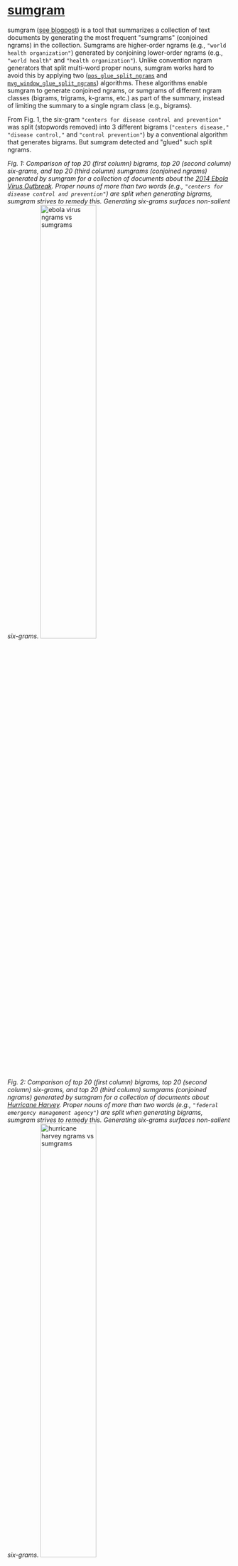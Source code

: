 # [sumgram](https://ws-dl.blogspot.com/2019/09/2019-09-09-introducing-sumgram-tool-for.html)

sumgram ([see blogpost](https://ws-dl.blogspot.com/2019/09/2019-09-09-introducing-sumgram-tool-for.html)) is a tool that summarizes a collection of text documents by generating the most frequent "sumgrams" (conjoined ngrams) in the collection. Sumgrams are higher-order ngrams (e.g., `"world health organization"`) generated by conjoining lower-order ngrams (e.g., `"world health"` and `"health organization"`). Unlike convention ngram generators that split multi-word proper nouns, sumgram works hard to avoid this by applying two ([`pos_glue_split_ngrams`](#pos_glue_split_ngrams) and [`mvg_window_glue_split_ngrams`](#mvg_window_glue_split_ngrams)) algorithms. These algorithms enable sumgram to generate conjoined ngrams, or sumgrams of different ngram classes (bigrams, trigrams, k-grams, etc.) as part of the summary, instead of limiting the summary to a single ngram class (e.g., bigrams).

From Fig. 1, the six-gram `"centers for disease control and prevention"` was split (stopwords removed) into 3 different bigrams (`"centers disease,"` `"disease control,"` and `"control prevention"`) by a conventional algorithm that generates bigrams. But sumgram detected and "glued" such split ngrams.

*Fig. 1: Comparison of top 20 (first column) bigrams, top 20 (second column) six-grams, and top 20 (third column) sumgrams (conjoined ngrams) generated by sumgram for a collection of documents about the [2014 Ebola Virus Outbreak](https://en.wikipedia.org/wiki/Western_African_Ebola_virus_epidemic). Proper nouns of more than two words (e.g., `"centers for disease control and prevention"`) are split when generating bigrams, sumgram strives to remedy this. Generating six-grams surfaces non-salient six-grams.*
<img src="pics/sumgrams_ebola.png" alt="ebola virus ngrams vs sumgrams" style="width: 50%;"/>

*Fig. 2: Comparison of top 20 (first column) bigrams, top 20 (second column) six-grams, and top 20 (third column) sumgrams (conjoined ngrams) generated by sumgram for a collection of documents about [Hurricane Harvey](https://en.wikipedia.org/wiki/Hurricane_Harvey). Proper nouns of more than two words (e.g., `"federal emergency management agency"`) are split when generating bigrams, sumgram strives to remedy this. Generating six-grams surfaces non-salient six-grams.*
<img src="pics/sumgrams_harvey.png" alt="hurricane harvey ngrams vs sumgrams" style="width: 50%;"/>
## Counting Term Frequencies
It is important to note that because sumgram was designed to generate top ngrams (summary) in a collection of text documents, it uses document frequencies (if the collection has more than one document). For example, consider the document frequency of `"ebola virus"` in the following collection of three documents,
```
Collection of 3 documents:

Document 1: "ebola virus" occurs 50 times 
Document 2: "ebola virus" occurs 15 times 
Document 3: "ebola virus" occurs 5  times 

According to sumgram, the document frequency (DF) of "ebola virus" is 3 NOT 70
```
According to sumgram, the document frequency of the term `"ebola virus"` is 3 NOT 70! Since the goal is to summarize the collection, documents are given a single vote for a single term, so as not to favor any (e.g., long) document or any term (e.g., very popular term within a few documents). However, if the collection contains a single document, term frequencies are used:
```
Collection of 1 document:
Document 1: "ebola virus" occurs 50 times 
According to sumgram, the TF of "ebola virus" is 50 NOT 1
```
Irrespective of the case (single-document or multi-document collection) sumgram uses `term_freq` to count the frequency of terms.
## Additional Features
In addition to generating top sumgrams, sumgram ranks sentences and documents.
### Ranking documents (`--no-rank-docs` to switch off)
`get_ranked_docs()` ranks documents by giving credit to documents that have highly ranked terms in the ranked list of ngrams. A document's score is awarded by accumulating the points awarded by the position of terms in the ranked list of ngrams. Please note that documents without terms in ranked list of ngrams are not awarded points. Therefore, some documents may not be ranked because they performed poorly - did not have any term in the ranked list of ngrams.

### Ranking sentences (`--no-rank-sentences` to switch off)
`rank_sents_frm_top_ranked_docs()` ranks sentences in the top ranked documents exclusively, and gives credit to sentences with a high average overlap between the sentence tokens and the tokens in the top ngrams. For all sentences in a top ranked documents, a sentence's score (average overlap) is measured by calculating the average overlap between the terms in the top ngrams and the given sentence. This accounts for how many different tokens in the top ngrams that are present in a sentence.

## Installation
Just type
```
$ pip install sumgram
```
OR
```
$ git clone https://github.com/oduwsdl/sumgram.git
$ cd sumgram; pip install .; cd ..; rm -rf sumgram;
```
## Recommended Requirement and Performance Considerations
### Recommended Requirement
For the best results, we recommend [installing and running Stanford CoreNLP Server](https://ws-dl.blogspot.com/2018/03/2018-03-04-installing-stanford-corenlp.html) for two reasons.
First, the "pos" in [`pos_glue_split_ngrams`](#pos_glue_split_ngrams) stands for Parts Of Speech (POS). This algorithm needs a POS annotator in order to "glue" split ngrams, hence the need for Stanford CoreNLP server. However, if you do not install Stanford CoreNLP Server, sumgram is robust enough to attempt to glue split ngrams with the second algorithm [`mvg_window_glue_split_ngrams`](#mvg_window_glue_split_ngrams). 

Second, as part of ranking sentences, sumgram needs to segment the sentences in the documents. Stanford CoreNLP's [`ssplit`](https://stanfordnlp.github.io/CoreNLP/ssplit.html) annotator splits sentences after tokenization, and exploits the decisions of the tokenizer. Probabilitic methods (such as `ssplit`) for segmenting sentences often outperform rule-based methods that use regular expressions to define sentence boundaries. If you do not install Stanford CoreNLP however, sumgram will adopt a regular expression rule (`[.?!][ \n]|\n+`) to mark sentence boundaries. This rule can be passed (```--sentence-pattern``` - command line, ```sentence_pattern``` - python) as an argument to sumgram.

### Performance Considerations - `ssplit` and Named Entity Recognition
`pos_glue_split_ngrams` imposes additional runtime overhead on sumgram. You may choose to force sumgram to avoid using the ssplit annotator (implicitly switching off `pos_glue_split_ngrams`) by setting `--sentence-tokenizer=regex` (Python: ```params['sentence_tokenizer'] = 'regex'```). Please note that the command line argument `--no-pos-glue-split-ngrams` does not switch off Stanford CoreNLP's ssplit, it merely avoids the use of the `pos_glue_split_ngrams`.

We considered leveraging Stanford CoreNLP's [Named Entity Annotator](https://stanfordnlp.github.io/CoreNLP/ner.html) as a means to find additional multi-word proper nouns in order to conjoin split ngrams. With a Named Entity Recognition (NER) system, one could easily label a text collection with entity labels (e.g., `PERSON`, `LOCATION`, and `ORGANIZATION`), and instruct the ngram generator to avoid splitting ngrams that have those labels, as a means to remedy the split ngrams problem. However, we decided not to apply NER to resolve split ngrams because NER would impose additional performance overhead upon sumgram. It was important to keep sumgrams as lightweight as possible without compromising the quality of results. There are some phrases such as `"direct contact with"` and `"health care workers,"` that sumgram could generate unlike NER. However, NER unlike sumgrams provides the benefit of labeling ngrams (e.g, "CDC" - Organization) although with additional performance cost. Even though we recommend using sumgrams with the POS and `ssplit` annotators from the Stanford CoreNLP suite, and even though they impose additional overhead (while producing better conjoined ngrams and sentence segmentation), sumgrams does not require them to work, and empirical evaluation of sumgrams generated without POS or `ssplit` have been satisfactory.

### Performance Considerations - size of output
By default `--no-parent-sentences` is switched off, this means that the sentences that mention the top sumgrams are included in the final dictionary output of sumgram (output of `get_top_sumgrams()`), thus increasing the size of the output. To avoid this, include the `--no-parent-sentences` option.

### Performance Considerations - size of vocabulary (manipulating [`min_df`](https://scikit-learn.org/stable/modules/generated/sklearn.feature_extraction.text.CountVectorizer.html))
See [sklearn.feature_extraction.text.CountVectorizer](https://scikit-learn.org/stable/modules/generated/sklearn.feature_extraction.text.CountVectorizer.html) for more details about `min_df`.

Sumgram begins by counting the document frequencies (DF: number of documents that include a term) for each term (ngram) in the vocabulary. The size of the vocabulary significantly affects the runtime of sumgram. The larger the vocabulary, the longer the runtime, and vice versa. Fortunately, we can take advantage of the fact that sumgram favors ngrams with `DF > 1`, to remove terms that occur once or a "few" times. The challenge is that the definition of "few" is subjective. `min_df` defines what we consider as few: when building the vocabulary, terms with document frequencies less than `min_df` (`DF < min_df`) are removed.  `min_df` influences the size of the vocabulary by eliminating terms with `DF < min_df`. See the following example about how `min_df` affects the size of the vocabulary.
```
Document count: 20
Previous vocabulary size: 9,252
New vocabulary size: 9,252
Last term DF rate: 0.0500
Result: Vocabulary size does not shrink since last DF > min_df (0.05 > 0.01). Therefore, no term removed.

Document count: 593
Previous vocabulary size: 127,169
New vocabulary size: 1,321
Last term DF rate: 0.0101
Result: Vocabulary size shrinks by ~98%, as a result 125,848 (with DF < 0.01) terms removed.
```
These results suggest that if your collection consists of thousands of documents, you might need to increase the `min_df` (default is: 0.01) threshold. When sumgram is run from the command-line, the last line indicates the rank of the ngram with the least DF (last ngram). For example, the following line
```
last ngram with min_df = 0.01 (index/DF/DF-Rate): release transcript (1321/6/0.0101)
```
indicates that the last ngram ("release transcript" - 1,321st ngram) occurred in 6 documents (DF = 6, DF-Rate = 0.0101). So terms with `DF < 0.01` were discard from the vocabulary. Therefore, the user could increase `min_df` if a DF of 6 is still considered small. In contrast, the user could decrease `min_df` if a DF of 5 is considered big.

## Usage
### Basic usage:
```
$ sumgram path/to/collection/of/text/files/
```
### Python script usage:
[Command line options](#full-usage) may be activated by setting the argument in the `params` dictionary passed as an argument to `get_top_sumgrams()`. To set a command line argument, consider the following transformation example:

```
params = {}
params['sentences_rank_count'] = 20  #For command line argument --sentences-rank-count
```

The following is a Python script example illustrating the use of sumgram done by calling the `get_top_sumgrams()` function.
```
import json
from sumgram.sumgram import get_top_sumgrams

doc_lst = [
    {'id': 0, 'text': 'The eye of Category 4 Hurricane Harvey is now over Aransas Bay. A station at Aransas Pass run by the Texas Coastal Observing Network recently reported a sustained wind of 102 mph with a gust to 132 mph. A station at Aransas Wildlife Refuge run by the Texas Coastal Observing Network recently reported a sustained wind of 75 mph with a gust to 99 mph. A station at Rockport reported a pressure of 945 mb on the western side of the eye.'},
    {'id': 1, 'text': 'Eye of Category 4 Hurricane Harvey is almost onshore. A station at Aransas Pass run by the Texas Coastal Observing Network recently reported a sustained wind of 102 mph with a gust to 120 mph.'},
    {'id': 2, 'text': 'Hurricane Harvey has become a Category 4 storm with maximum sustained winds of 130 mph. Sustained hurricane-force winds are spreading onto the middle Texas coast.'}
  ]

'''
  Use 'add_stopwords' to include additional stopwords not included in stopwords list (https://github.com/oduwsdl/sumgram/blob/0224fc9d54034a25e296dd1c43c09c76244fc3c2/sumgram/util.py#L31)
  'add_stopwords' expects a comma-separated string of stopwords, e.g., "image, photo, image of"
'''
params = {
    'top_sumgram_count': 10,
    'add_stopwords': 'image',
    'no_rank_sentences': True,
    'title': 'Top sumgrams for Hurricane Harvey text collection'
}

ngram = 2
sumgrams = get_top_sumgrams(doc_lst, ngram, params=params)
with open('sumgrams.json', 'w') as outfile:
  json.dump(sumgrams, outfile)
```
### Examples:
### Generate top 10 (t = 10) sumgrams for the [Archive-It Ebola Virus Collection](https://archive-it.org/collections/4887):
```
$ sumgram -t 10 cols/ebola/
 rank  sumgram                                              DF   DF-Rate
  1    in west africa                                       50    0.35 
  2    liberia and sierra leone                             46    0.33 
  3    ebola virus                                          44    0.31 
  4    ebola outbreak                                       41    0.29 
  5    public health                                        40    0.28 
  6    the centers for disease control and prevention       23    0.16 
  7    the united states                                    23    0.16 
  8    the world health organization                        22    0.16 
  9    ebola patients                                       20    0.14 
  10   health workers                                       20    0.14 
``` 
### Generate top 10 (t = 10) sumgrams for the [Archive-It Hurricane Harvey Collection](https://archive-it.org/collections/9323):
```
$ sumgram -t 10 cols/harvey/
rank   sumgram                                              DF   DF-Rate
  1    hurricane harvey                                     20    0.47 
  2    tropical storm harvey                                10    0.23 
  3    2017 houston transtar inc.                           9     0.21 
  4    2017. photo                                          9     0.21 
  5    corpus christi                                       9     0.21 
  6    image 28 of                                          9     0.21 
  7    image 29 of                                          9     0.21 
  8    image 30 of                                          9     0.21 
  9    image 31 of                                          9     0.21 
  10   image 32 of                                          9     0.21
``` 
This collection has lots of images, but the "image" term might obscure more salient ngrams, so let's 
rerun the command, but this time consider "image" a stopword (`--add-stopwords="image"`). As seen below such modification exposed more salient bigrams such as "buffalo bayou" and "coast guard".
The argument of `--add-stopwords` is a comma-separated string of stopwords (e.g., "image, photo, image of"). Use this parameter to add domain specific stopwords not included in [sumgram's default stopwords list](https://github.com/oduwsdl/sumgram/blob/0224fc9d54034a25e296dd1c43c09c76244fc3c2/sumgram/util.py#L31).

```
$ sumgram -t 10 --add-stopwords="image" cols/harvey/
 rank  sumgram                                              DF   DF-Rate
  1    hurricane harvey                                     20    0.47 
  2    tropical storm harvey                                10    0.23 
  3    2017 houston transtar inc.                           9     0.21 
  4    2017. photo                                          9     0.21 
  5    corpus christi                                       9     0.21 
  6    texas photo                                          9     0.21 
  7    27, 2017                                             8     0.19 
  8    buffalo bayou                                        8     0.19 
  9    coast guard                                          8     0.19 
  10   harvey photo                                         8     0.19 
``` 

### Use application from Python Docker container to generate top 10 (t = 10) sumgrams for the [Archive-It Hurricane Harvey Collection](https://archive-it.org/collections/9323):
```
$ docker run -it --rm --name my-running-script -v "$PWD":/usr/src/myapp -w /usr/src/myapp --network=host python:3.7-stretch bash
$ pip install sumgram
$ sumgram -t 10 --add-stopwords="image" cols/harvey/
 rank  sumgram                                              DF   DF-Rate
  1    hurricane harvey                                     20    0.47 
  2    tropical storm harvey                                10    0.23 
  3    2017 houston transtar inc.                           9     0.21 
  4    2017. photo                                          9     0.21 
  5    corpus christi                                       9     0.21 
  6    texas photo                                          9     0.21 
  7    27, 2017                                             8     0.19 
  8    buffalo bayou                                        8     0.19 
  9    coast guard                                          8     0.19 
  10   harvey photo                                         8     0.19 
``` 

### Generate top sumgrams from collection of URLs:
This requires dereferencing the URLs and [removing the HTML boilerplate](https://ws-dl.blogspot.com/2017/03/2017-03-20-survey-of-5-boilerplate.html). This example requires the [installation of NwalaTextUtils](https://github.com/oduwsdl/NwalaTextUtils).
```
import json
from NwalaTextUtils.textutils import parallelGetTxtFrmURIs
from sumgram.sumgram import get_top_sumgrams

ngram = 2
uris_lst = [
  'http://www.euro.who.int/en/health-topics/emergencies/pages/news/news/2015/03/united-kingdom-is-declared-free-of-ebola-virus-disease',
  'https://time.com/3505982/ebola-new-cases-world-health-organization/',
  'https://www.scientificamerican.com/article/why-ebola-survivors-struggle-with-new-symptoms/'
]

doc_lst = parallelGetTxtFrmURIs(uris_lst)
sumgrams = get_top_sumgrams(doc_lst, ngram)

with open('sumgrams.json', 'w') as outfile:
    json.dump(sumgrams, outfile)
```

### Sumgram output
Highlights of selected fields in the output ([harvey_sumgrams.json](sumgram/harvey_sumgrams.json)) generated from the following command.
```
sumgram -t 20 -o harvey_sumgrams.json --pretty-print cols/harvey/
```
- **base_ngram** (int)
- **top_sumgram_count** (int)
- **ranked_docs** (optional, default ON) array[objects]): 
    - (object)
        - **score**: [Score assigned to document](#ranking-sentences---no-rank-docs-to-switch-off) (int)
        - **doc_id**: auto-generated identifier for document (int)
        - **doc_details** (object): user-supplied document details 
- **ranked_sentences** (optional, default ON) (array[objects]): 
    - (object)
    - **avg_overlap** (float): Average overlap between sentence and all the different top sumgrams
    - **sentence** (string)
    - **doc_indx** (int): Integer position of document where sentence was extracted
    - **doc_id** (int)
    - **sent_indx** (int): Integer position of sentence within document sentence was extracted
    - **segmenter** (string): Method (ssplit or regex) used for segmenting this sentence
- **top_sumgrams**: array[objects])
    - (object)
    - **ngram** (string): ngram or sumgram (conjoined ngram)
    - **term_freq** (int): The total number of times ngram occurs in the collection. Every ngram is counted once within a document if the collection contains multiple documents (`term_freq = Document Frequency`), but not if the collection has a single document (`term_freq = Term Frequency`). 
    - **term_rate** (int): `term_freq` as fraction of total collection
    - **parent_sentences** array[objects]: sentences that mention `ngram` 
    - **sumgram_history** array[objects]: historical information showing how `ngram` was was conjoined to form a sumgram 
    - (object)
        - **prev_ngram** (string): previous state of `ngram`
        - **annotator** (string): annotator ([pos](#pos_glue_split_ngrams) or [mvg_window](#mvg_window_glue_split_ngrams)) responsible for conjoining ngrams to form sumgram
        - **cur_ngram** (string): current state of `ngram`
        - **cur_freq** (int): occurrence frequency of `cur_ngram`
        - **cur_pos_sequence** (array[string]): [Part of Speech labels](https://www.ling.upenn.edu/courses/Fall_2003/ling001/penn_treebank_pos.html) of `cur_ngram`
        - **proper_noun_rate** (float): fraction of `ngram` tokens that are labeled `NNP`
- **params** (objects)

### Full usage
```
sumgram [options] path/to/collection/of/text/files/

Options:
-n=2                                      The base n (int) for generating top sumgrams, if n = 2, bigrams become the base ngram

-d, --print-details                       Print details
-o, --output                              Output file
-s, --sentences-rank-count=10             The count of top ranked sentences to generate
-t, --top-sumgram-count=10                The count of top sumgrams to generate

--add-stopwords                           Comma-separated list of addition stopwords
--collocations-pattern                    User-defined regex rule to extract collocations for pos_glue_split_ngrams
--corenlp-host=localhost                  Stanford CoreNLP Server host (needed for decent sentence tokenizer)
--corenlp-port=9000                       Stanford CoreNLP Server port (needed for decent sentence tokenizer)
--corenlp-max-sentence-words=100          Stanford CoreNLP maximum words per sentence
--include-postings=False                  Include inverted index of term document mappings

--log-file                                Log output filename
--log-format                              Log print format, see: https://docs.python.org/3/howto/logging-cookbook.html
--log-level=info                          Log level from OPTIONS: {critical, error, warning, info, debug, notset}

--mvg-window-min-proper-noun-rate=0.5     Mininum rate threshold (larger, stricter) to consider a multi-word proper noun a candidate to replace an ngram
--min-df=0.01                             See min_df in https://scikit-learn.org/stable/modules/generated/sklearn.feature_extraction.text.CountVectorizer.html
--ngram-printing-mw=50                    Mininum width for printing ngrams

--base-ngram-ansi-color='91m'             Highlight (color code format - XXm, e.g., 91m) base ngram when printing top ngrams, set to empty string to switch off color
--no-mvg-window-glue-split-ngrams=False   Do not glue split top ngrams with Moving Window method (default is False)
--no-parent-sentences                     Do not include sentences that mention top ngrams in top ngrams payload (default is False)
--no-pos-glue-split-ngrams=False          Do not glue split top ngrams with POS method (default is True)
--no-rank-docs=False                      Do not rank documents flag
--no-rank-sentences=False                 Do not rank sentences flag

--parallel-readtext                       Read input files in parallel
--pos-glue-split-ngrams-coeff=0.5         Coeff. ([0, 1]) for permitting matched ngram replacement by pos_glue_split_ngrams(), bigger means stricter
--pretty-print=False                      Pretty print JSON output
--rm-subset-top-ngrams-coeff=0.5          Coeff. ([0, 1]) for permitting matched ngram replacement by rm_subset_top_ngrams(), bigger means stricter

--sentence-pattern='[.?!][ \n]|\n+'       For sentence ranking: Regex string that specifies tokens for sentence tokenization
--sentence-tokenizer=ssplit               For sentence ranking: Method for segmenting sentences, options: {ssplit, regex}
--shift=0                                 Factor to shift top ngram calculation
--token-pattern                           Regex string that specifies tokens for document tokenization. Default = '\b[a-zA-Z\'\’-]+[a-zA-Z]+\b|\d+[.,]?\d*'
--title                                   Text label to be used as a heading when printing top sumgrams
--thread-count=5                          Maximum number of threads to use for parallel operations like segmenting sentences
--update-rate=50                          Print 1 message per update-rate for long-running tasks
```

### Algorithms for detecting and gluing split Multi-Word Proper Noun (MWPN) ngrams

## pos_glue_split_ngrams

This algorithm is the first measure to merge split MWPN ngrams. For example, the ngram fragment 
`"emergency management"` 
was split (base ngram = 2) from its parent MWPN:
`"federal emergency management agency"`. `pos_glue_split_ngrams` attempts to replace the ngram fragment with its MWPN.

The `pos_glue_split_ngrams` process is outlined as follows:
* All tokens in all the sentences are labeled with their respective Parts of Speech (POS) with Stanford CoreNLP's POS annotator.
* MWPNs are identified by this rule: a MWPN is a `contiguous sequence of NNP` or `a contiguous sequence of NNP interleaved with CC or IN`. For example, given the follow [POS label descriptions](https://www.ling.upenn.edu/courses/Fall_2003/ling001/penn_treebank_pos.html)
  ```
  NNP: Proper Noun Singular
  NNPS: Proper Noun plural
  CC: Coordinating conjunction
  IN: Preposition or subordinating conjunction
  ```
  According to `pos_glue_split_ngrams`, the following ngram sequences are MWPNs:

  ```
  "Hurricane harvey"                    - (NNP NNP)
  "Centers for Disease Control"         - (NNP IN NNP NNP)
  "Federal Emergency Management Agency" - (NNP NNP NNP NNP)
  ```

* Let TF_C = Term Frequency of fragment child ngram (e.g., `emergency management`). Let TF_P = Term Frequency of MWPN (e.g., `federal emergency management agency`). `pos_glue_split_ngrams` replaces a fragment child ngram with a parent MWPN, if `TF_P > TF_C * pos_glue_split_ngrams_coeff`. The restriction is done in order to avoid replacing a high-quality fragment child ngram (e.g., `tropical storm` with TF_C: 121) with a poor-quality MWPN (e.g., `ddhhmm tropical storm harvey discussion number` with TF_P: 5)

## mvg_window_glue_split_ngrams

This algorithm is the second measure to merge split MWPN ngrams. Unlike `pos_glue_split_ngrams` which relies on a rule for identifying MWPNs, `mvg_window_glue_split_ngrams` seeks out terms (controlled by an expanding window size) that are frequently left and right neighbors of the fragment ngrams. 

For example, from the Hurricane Harvey collection, the ngram fragment `emergency management`, often had the term `federal` to its left, and `agency` to its right. The concatenation of the fragment ngram and its highly frequent left and right neighbors is considered a MWPN: `federal` + `emergency management` + `agency`. If the co-occurrence rate of the MWPN >= `mvg_window_min_proper_noun_rate`, `mvg_window_glue_split_ngrams` replaces the child fragment ngram (`emergency management`) with its parent MWPN (`federal emergency management agency`).

Snippet of `mvg_window_glue_split_ngrams` process:
```
mvg_window_min_proper_noun_rate: 0.5 (Let the MWPN occur at least 50% of the time)
window_size: 1
fragment ngram: ['emergency', 'management']
candidate sentence tokens: 

['more', 'than', '32', '000', 'people', 'have', 'been', 'housed', 'in', 'shelters', '', 
'and', 'the', 'federal', 'emergency', 'management', 'agency', 'is', 'expecting', 'nearly', 
'a', 'half', 'million', 'people', 'to', 'seek', 'some', 'sort', 'of', 'disaster', 'aid.']

#Here are the candidate MWPNs generated by adding 1 (window_size = 1) term to the left, right, and both left and right of the fragment ngram:

left  MWPN: "federal emergency management"        occurrence rate: 0.875
right MWPN: "emergency management agency"         occurrence rate: 0.625
both  MWPN: "federal emergency management agency" occurrence rate: 0.625 
```

`mvg_window_glue_split_ngrams` favors longer MWPNs as long as its occurrence rate >= `mvg_window_min_proper_noun_rate`, so even though the left MWPN's (`federal emergency management`) occurrence rate is the highest (0.875), the algorithm would select the longest MWPN (`federal emergency management agency`) since it fulfills the selection criteria: its occurrence rate (0.625 > mvg_window_min_proper_noun_rate = 0.625 > 0.5). For each fragment ngram, `mvg_window_glue_split_ngrams` searches for the longest MWPN that fulfills the selection criteria.

## Sumgrams vs. Collocations
Sumgram may be likened to some of the [multiple methods of detecting common phrases or collocations](https://nlp.stanford.edu/fsnlp/promo/colloc.pdf) since it strives to identify multi-word proper nouns. But there are some significant differences.

TLDR: Sumgram generates summaries by finding conjoined ngrams that are representative of the entire collection and not merely groups of words that co-occur. The focus of collocation method is not to summarize collections but to detect word groups that frequently occur together.

First, the primary goal of sumgrams is to summarize text documents in a collection, the process of conjoining split ngrams is secondary. This primary goal is the reason sumgram uses [document frequency (DF)](https://github.com/oduwsdl/sumgram/#counting-term-frequencies) in order to be give all documents a fair chance in deciding what terms are important, and to represent as many different (diverse) terms as possible. From Figs. 3 and 4, I claim the sumgrams produce more diverse and cohesive topics compared to the bigram collocations. Collocations unlike sumgram use raw TF counts and the primary focus of collocation is to identity groups of words ([with limited compositionality](https://nlp.stanford.edu/fsnlp/promo/colloc.pdf)) that frequently co-occur. Therefore, unlike collocation methods, sumgram simultaneously generates a summary for a collection and conjoins split ngrams (akin to extracting collocations). However, sumgrams is primarily a collection summarization method.

Second, collocation method often begin by ranking frequent ngrams (e.g., bigrams or trigrams). Variation comes with applying filters: stopwords/punctuation removal, use of [Pointwise Mutual Information](https://en.wikipedia.org/wiki/Pointwise_mutual_information), [Chi-squared tests](https://en.wikipedia.org/wiki/Chi-squared_test), [T-test](https://en.wikipedia.org/wiki/Student%27s_t-test), or some other statistical tests to ensure collocations are statistically significant. The key difference here between sumgram and collocation methods is: after collocation detection methods apply filters to get better results (e.g., bigrams/trigrams), they often stop. This means by design, since we restrict the calculation of collocations to specific n-grams (e.g, bigrams), we may split collocations with more that two terms. In contrast, after sumgram returns bigrams for example, it tries to expand the bigram into a k-gram (k > 2) especially if the bigram is part of a multi-word proper noun. So it is not sufficient that the bigram is frequent, sumgram strives to avoid splitting MWPNs. This gives sumgram the flexibility to return multiple ngrams (bigrams, trigrams, six-grams, etc.) as part of the list of most frequent ngrams in a collection.

*Fig. 3: Comparison of top 20 sumgrams and top 20 bigram collocations generated using different methods for labeling collocations. Since collocations are calculated for fixed (n=2) ngrams, they are prone to splitting MWPNs (highlighted). The collocation output were generated by running [Nicha Ruchirawat's](https://medium.com/@nicharuch/collocations-identifying-phrases-that-act-like-individual-words-in-nlp-f58a93a2f84a) implementation of some common methods for identifying ngram collocations.*
<img src="pics/sumgrams_v_collocations_ebola.png" alt="sumgrams vs collocations ebola" style="width: 50%;"/>

*Fig. 4: Comparison of top 20 sumgrams and top 20 bigram collocations generated using different methods for labeling collocations. Since collocations are calculated for fixed (n=2) ngrams, they are prone to splitting MWPNs (highlighted). The collocation output were generated by running [Nicha Ruchirawat's](https://medium.com/@nicharuch/collocations-identifying-phrases-that-act-like-individual-words-in-nlp-f58a93a2f84a) implementation of some common methods for identifying ngram collocations.*
<img src="pics/sumgrams_v_collocations_harvey.png" alt="sumgrams vs collocations harvey" style="width: 50%;"/>
## Sumgrams vs. LDA

*Fig. 5: Comparison of top LDA topics and top 20 sumgrams (conjoined ngrams) generated by sumgram for a collection of documents about [Hurricane Harvey](https://en.wikipedia.org/wiki/Hurricane_Harvey).*
<img src="pics/sumgrams_v_lda.png" alt="sumgrams vs lda" style="width: 50%;"/>
[LDA](https://en.wikipedia.org/wiki/Latent_Dirichlet_allocation) often used to discover abstract "topics" in a large volume of documents. Fig. 5 juxtaposes the top 20 topics surfaced by a [Python LDA library](https://github.com/lda-project/lda/) at top 20 sumgrams. As seen in Fig. 5 (Column 2), LDA abstract topics confirm our intuition that the collection is indeed about a Hurricane. However, I am uncomfortable with LDAs output and prefer sumgrams as a summary for the collection for the following reasons:
* It is not easy to find set the `words per topic` input to the LDA system. In Fig. 5 we set `words per topic = 5` to facilitate comparison with sumgrams. Also, since our collection is homogeneous (we already know most documents are about Hurricane Harvey), apply LDA to our collection is akin to finding the subtopics within our broader Hurricane Harvey topic. Consequently, if `words per topic` is set to small, we may abbreviate a subtopic, and if it is set too high, we may mix multiple subtopics within a single LDA abstract topic. This means LDA might be too coarse to find subtopic because it is hard to control topic boundaries in a supervised manner. Sumgrams in contrast isolate entities. For example, the first sumgram identifies only one entity `hurricane harvey`, as well as the second: `the federal emergency management agency`.
* Similar to the first point, the LDA topics are not sequences, words in the topics are ordered according to their probability of belonging to the topic. This means the discovery of proper nouns in the LDA topics is not obvious. For example, in the 8th LDA topic `puerto hurricane rico maria images`, `rico` is not next to `puerto`. I could only detect this because I am familiar with the collection topic.